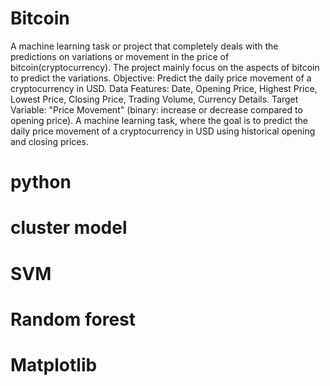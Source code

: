 # Bitcoin
A machine learning task or project that completely deals with the predictions on variations or 
movement in the price of bitcoin(cryptocurrency). The project mainly focus on the aspects of 
bitcoin to predict the variations. 
Objective: Predict the daily price movement of a cryptocurrency in USD. 
Data Features: Date, Opening Price, Highest Price, Lowest Price, Closing Price, Trading 
Volume, Currency Details. 
Target Variable: "Price Movement" (binary: increase or decrease compared to opening price).
A machine learning task, where the goal is to predict the daily price movement of a 
cryptocurrency in USD using historical opening and closing prices. 
# python
# cluster model
# SVM
# Random forest
# Matplotlib
